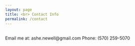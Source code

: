 ```yaml
---
layout: page
title: <br> Contact Info
permalink: /contact
---
```

<br>
Email me at: ashe.newell@gmail.com
Phone: (570) 259-5070
